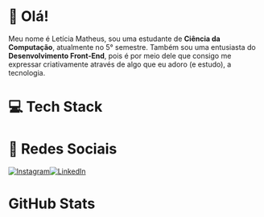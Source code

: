 # 💖 Olá!

Meu nome é Letícia Matheus, sou uma estudante de __Ciência da Computação__, atualmente no 5° semestre. Também sou uma entusiasta do __Desenvolvimento Front-End__, pois é por meio dele que consigo me expressar criativamente através de algo que eu adoro (e estudo), a tecnologia.

# 💻 Tech Stack

# 📱 Redes Sociais

[![Instagram](https://img.shields.io/badge/Instagram-%23E4405F.svg?style=for-the-badge&logo=Instagram&logoColor=white)](https://www.instagram.com/ticiasz._/)[![LinkedIn](https://img.shields.io/badge/linkedin-%230077B5.svg?style=for-the-badge&logo=linkedin&logoColor=white)](https://www.linkedin.com/in/let%C3%ADcia-m-cavalcanti-2ba3bb26a/)

# GitHub Stats
